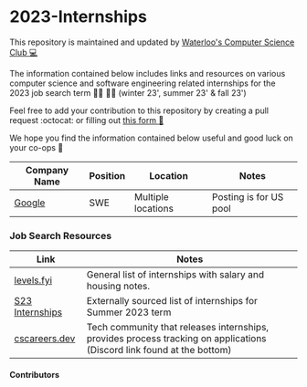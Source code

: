# 2023-Internships

This repository is maintained and updated by [Waterloo's Computer Science Club :computer:](https://csclub.uwaterloo.ca/)  

The information contained below includes links and resources on various computer science and software engineering related internships for the 2023 job search term :man_technologist: :woman_technologist: (winter 23', summer 23' & fall 23')

Feel free to add your contribution to this repository by creating a pull request :octocat: or filling out [this form  :memo:](https://docs.google.com/forms/d/e/1FAIpQLSdBOsVzDMJDbuNjWzBvTDoYZa19ru13PE_Pq09a3R0lYgFwMg/viewform)

We hope you find the information contained below useful and good luck on your co-ops 🥳

| Company Name | Position | Location | Notes |
|--------------|----------|----------|-------|
| [Google](https://careers.google.com/jobs/results/97935383573996230-software-engineering-intern-bs-summer-2023/) | SWE | Multiple locations | Posting is for US pool |


### Job Search Resources
| Link | Notes |
|------|-------|
| [levels.fyi](https://www.levels.fyi/internships/) | General list of internships with salary and housing notes. |
| [S23 Internships](https://github.com/pittcsc/Summer2023-Internships) | Externally sourced list of internships for Summer 2023 term |
| [cscareers.dev](https://www.cscareers.dev/) | Tech community that releases internships, provides process tracking on applications (Discord link found at the bottom) |

#### Contributors
